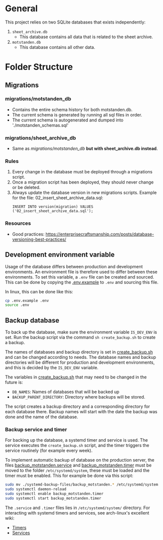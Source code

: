 # General

This project relies on two SQLite databases that exists independently:
1. `sheet_archive.db`
     - This database contains all data that is related to the sheet archive.
2. `motstanden.db`
     - This database contains all other data. 

# Folder Structure

## Migrations
### migrations/motstanden_db
 - Contains the entire schema history for both motstanden.db.
 - The current schema is generated by running all sql files in order.
 - The current schema is autogenerated and dumped into './motstanden_schemas.sql'

### migrations/sheet_archive_db
 - Same as *migrations/motstanden_db* **but with sheet_archive.db instead**. 
### Rules
 1. Every change in the database must be deployed through a migrations script.
 2. Once a migration script has been deployed, they should never change or be deleted.
 3. Always update the database version in new migrations scripts. Example for the file: 02_insert_sheet_archive_data.sql:
      ```
      INSERT INTO version(migration) VALUES 
      ('02_insert_sheet_archive_data.sql');
      ``` 

 ### Resources
  - Good practices: https://enterprisecraftsmanship.com/posts/database-versioning-best-practices/

## Development environment variable
Usage of the database differs between production and development environments. An environment file is therefore used to differ between these environments. To set this variable, a `.env` file can be created and sourced.
This can be done by copying the [.env.example](./../database/.env.example) to `.env` and sourcing this file.

In linux, this can be done like this:
```sh
cp .env.example .env
source .env
```

## Backup database
To back up the database, make sure the environment variable `IS_DEV_ENV` is set.
Run the backup script via the command `sh create_backup.sh` to create a backup.

The names of databases and backup directory is set in [create_backup.sh](./../database/create_backup.sh) and can be changed according to needs. 
The database names and backup directories will be different for production and development environments, and this is decided by the `IS_DEV_ENV` variable.

The variables in [create_backup.sh](./../database/create_backup.sh) that may need to be changed in the future is:
- `DB_NAMES`: Names of databases that will be backed up
- `BACKUP_PARENT_DIRECTORY`: Directory where backups will be stored.

The script creates a backup directory and a corresponding directory for each database there. Backup names will start with the date the backup was done and the name of the database.

### Backup service and timer
For backing up the database, a systemd timer and service is used. The service executes the `create_backup.sh` script, and the timer triggers the service routinely (for example every week).

To implement automatic backup of database on the production server, the files [backup_motstanden.service](./../database/systemd-backup-files/backup_motstanden.service) and [backup_motstanden.timer](./../database/systemd-backup-files/backup_motstanden.timer) must be moved to the folder `/etc/systemd/system`, these must be loaded and the timer must be enabled.
This for example be done via this script:
```sh
sudo mv ./systemd-backup-files/backup_motstanden.* /etc/systemd/system
sudo systemctl daemon-reload
sudo systemctl enable backup_motstanden.timer
sudo systemctl start backup_motstanden.timer
```

The `.service` and `.timer` files lies in `/etc/systemd/system/` directory. 
For interacting with systemd timers and services, see arch-linux's excellent wiki:
- [Timers](https://wiki.archlinux.org/title/Systemd/Timers)
- [Services](https://wiki.archlinux.org/title/Systemd)
